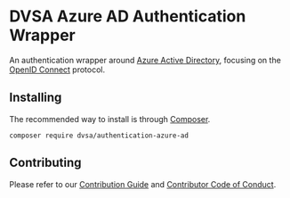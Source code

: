 [azure-ad]: https://docs.microsoft.com/en-us/azure/active-directory/develop/v2-protocols-oidc
[oidc]: https://openid.net/specs/openid-connect-core-1_0.html
[composer]: https://getcomposer.org/

DVSA Azure AD Authentication Wrapper
===================================
An authentication wrapper around [Azure Active Directory][azure-ad], focusing on the [OpenID Connect][oidc] protocol.

Installing
----------
The recommended way to install is through [Composer][composer].
```
composer require dvsa/authentication-azure-ad
```

Contributing
------------
Please refer to our [Contribution Guide](/CONTRIBUTING.md) and [Contributor Code of Conduct](/CODE_OF_CONDUCT.md).
